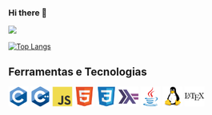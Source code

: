 ### Hi there 👋

<!--
**giovananog/giovananog** is a ✨ _special_ ✨ repository because its `README.md` (this file) appears on your GitHub profile.

Here are some ideas to get you started:

- 🔭 I’m currently working on ...
- 🌱 I’m currently learning ...
- 👯 I’m looking to collaborate on ...
- 🤔 I’m looking for help with ...
- 💬 Ask me about ...
- 📫 How to reach me: ...
- 😄 Pronouns: ...
- ⚡ Fun fact: ...
-->

<picture>
<source
  srcset="https://github-readme-stats.vercel.app/api?username=giovananog&show_icons=true&theme=dark"
  media="(prefers-color-scheme: omni)"
/>
<source
  srcset="https://github-readme-stats.vercel.app/api?username=giovananog&show_icons=true"
  media="(prefers-color-scheme: omni), (prefers-color-scheme: omni)"
/>
<img src="https://github-readme-stats.vercel.app/api?username=giovananog&show_icons=true" />
</picture>

 
[![Top Langs](https://github-readme-stats.vercel.app/api/top-langs/?username=giovananog&layout=compact)](https://github.com/giovananog/github-readme-stats)

## Ferramentas e Tecnologias

<div display="inline-block">
  <img src="https://github.com/devicons/devicon/blob/v2.15.1/icons/c/c-original.svg" width="40" height="40"/>
  <img src="https://github.com/devicons/devicon/blob/v2.15.1/icons/cplusplus/cplusplus-original.svg" width="40" height="40"/>
  <img src="https://github.com/devicons/devicon/blob/v2.15.1/icons/javascript/javascript-original.svg" width="40" height="40"/>
  <img src="https://github.com/devicons/devicon/blob/v2.15.1/icons/html5/html5-original.svg" width="40" height="40"/>
  <img src="https://github.com/devicons/devicon/blob/v2.15.1/icons/css3/css3-original.svg" width="40" height="40"/>
  <img src="https://github.com/devicons/devicon/blob/v2.15.1/icons/haskell/haskell-original.svg" width="40" height="40"/>
  <img src="https://github.com/devicons/devicon/blob/v2.15.1/icons/java/java-original.svg" width="40" height="40"/>
  <img src="https://github.com/devicons/devicon/blob/v2.15.1/icons/linux/linux-original.svg" width="40" height="40"/>
  <img src="https://github.com/devicons/devicon/blob/v2.15.1/icons/latex/latex-original.svg" width="40" height="40"/>
  
 </div>
